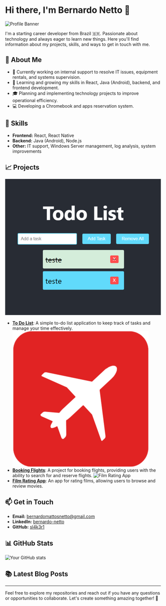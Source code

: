 # Hi there, I'm Bernardo Netto 👋

![Profile Banner](https://www.canva.com/design/DAGLs-ZhuMc/rXzltKtaxgpsqtoU7cWwpw/view)

I'm a starting career developer from Brazil 🇧🇷. Passionate about technology and always eager to learn new things. Here you'll find information about my projects, skills, and ways to get in touch with me.

## 🌟 About Me
- 🔭 Currently working on internal support to resolve IT issues, equipment rentals, and systems supervision.
- 🌱 Learning and growing my skills in React, Java (Android), backend, and frontend development.
- 🎓 Planning and implementing technology projects to improve operational efficiency.
- 💻 Developing a Chromebook and apps reservation system.

## 🚀 Skills
- **Frontend:** React, React Native
- **Backend:** Java (Android), Node.js
- **Other:** IT support, Windows Server management, log analysis, system improvements

## 📈 Projects
![To Do List](https://github.com/sl4k3r1/To_Do_List/raw/main/screenshot.png)
- **[To Do List](https://github.com/sl4k3r1/To_Do_List)**: A simple to-do list application to keep track of tasks and manage your time effectively.
![Booking Flights](https://github.com/sl4k3r1/2022-1-DEV-WEB-14/blob/master/flight/static/img/icon.png)
- **[Booking Flights](https://github.com/sl4k3r1/2022-1-DEV-WEB-14)**: A project for booking flights, providing users with the ability to search for and reserve flights.
![Film Rating App]([https://chatgpt.com/api/content/file-qRmKsfSqi1fTub94tINWJzhT](https://www.canva.com/design/DAGL4zbme4w/M2kk4P1anIDwIiTtITh9mA/view))
- **[Film Rating App](https://github.com/sl4k3r1/Film_Rating_App)**: An app for rating films, allowing users to browse and review movies.

## 📫 Get in Touch
- **Email:** [bernardomattosnetto@gmail.com](mailto:bernardomattosnetto@gmail.com)
- **LinkedIn:** [bernardo-netto](https://www.linkedin.com/in/bernardo-netto/)
- **GitHub:** [sl4k3r1](https://github.com/sl4k3r1)

## 📊 GitHub Stats
![Your GitHub stats](https://github-readme-stats.vercel.app/api?username=sl4k3r1&show_icons=true&theme=radical)

## 📚 Latest Blog Posts
<!-- BLOG-POST-LIST:START -->
<!-- BLOG-POST-LIST:END -->

---

Feel free to explore my repositories and reach out if you have any questions or opportunities to collaborate. Let's create something amazing together! 🚀
